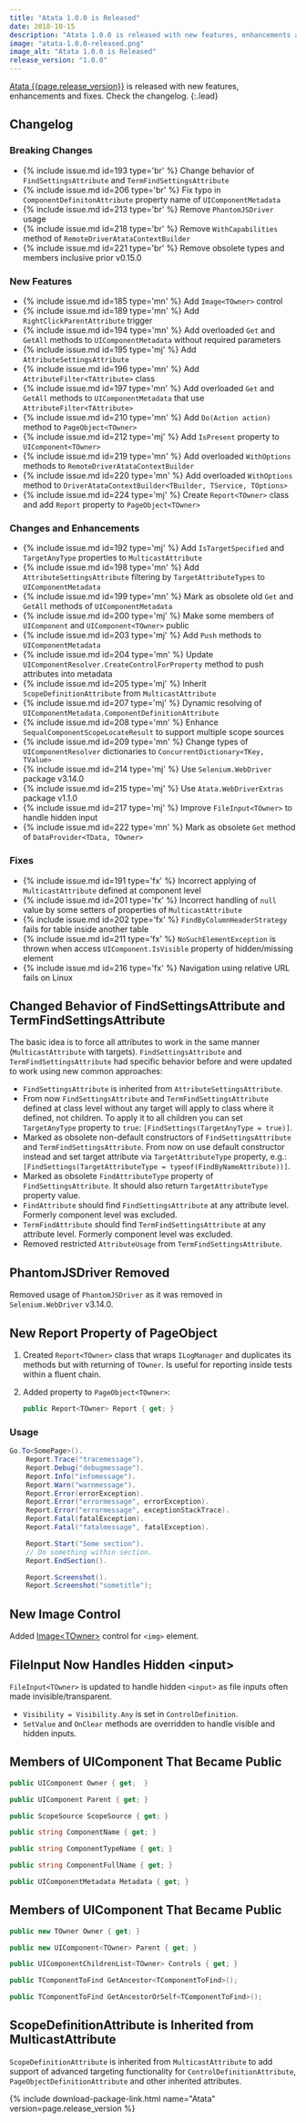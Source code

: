 ```yaml
---
title: "Atata 1.0.0 is Released"
date: 2018-10-15
description: "Atata 1.0.0 is released with new features, enhancements and fixes. Check the changelog."
image: "atata-1.0.0-released.png"
image_alt: "Atata 1.0.0 is Released"
release_version: "1.0.0"
---
```


[Atata {{page.release_version}}](https://www.nuget.org/packages/Atata/{{page.release_version}})
is released with new features, enhancements and fixes.
Check the changelog.
{:.lead}

<!--more-->

## Changelog

### Breaking Changes

- {% include issue.md id=193 type='br' %} Change behavior of `FindSettingsAttribute` and `TermFindSettingsAttribute`
- {% include issue.md id=206 type='br' %} Fix typo in `ComponentDefinitonAttribute` property name of `UIComponentMetadata`
- {% include issue.md id=213 type='br' %} Remove `PhantomJSDriver` usage
- {% include issue.md id=218 type='br' %} Remove `WithCapabilities` method of `RemoteDriverAtataContextBuilder`
- {% include issue.md id=221 type='br' %} Remove obsolete types and members inclusive prior v0.15.0

### New Features

- {% include issue.md id=185 type='mn' %} Add `Image<TOwner>` control
- {% include issue.md id=189 type='mn' %} Add `RightClickParentAttribute` trigger
- {% include issue.md id=194 type='mn' %} Add overloaded `Get` and `GetAll` methods to `UIComponentMetadata` without required parameters
- {% include issue.md id=195 type='mj' %} Add `AttributeSettingsAttribute`
- {% include issue.md id=196 type='mn' %} Add `AttributeFilter<TAttribute>` class
- {% include issue.md id=197 type='mn' %} Add overloaded `Get` and `GetAll` methods to `UIComponentMetadata` that use `AttributeFilter<TAttribute>`
- {% include issue.md id=210 type='mn' %} Add `Do(Action action)` method to `PageObject<TOwner>`
- {% include issue.md id=212 type='mj' %} Add `IsPresent` property to `UIComponent<TOwner>`
- {% include issue.md id=219 type='mn' %} Add overloaded `WithOptions` methods to `RemoteDriverAtataContextBuilder`
- {% include issue.md id=220 type='mn' %} Add overloaded `WithOptions` method to `DriverAtataContextBuilder<TBuilder, TService, TOptions>`
- {% include issue.md id=224 type='mj' %} Create `Report<TOwner>` class and add `Report` property to `PageObject<TOwner>`

### Changes and Enhancements

- {% include issue.md id=192 type='mj' %} Add `IsTargetSpecified` and `TargetAnyType` properties to `MulticastAttribute`
- {% include issue.md id=198 type='mn' %} Add `AttributeSettingsAttribute` filtering by `TargetAttributeTypes` to `UIComponentMetadata`
- {% include issue.md id=199 type='mn' %} Mark as obsolete old `Get` and `GetAll` methods of `UIComponentMetadata`
- {% include issue.md id=200 type='mj' %} Make some members of `UIComponent` and `UIComponent<TOwner>` public
- {% include issue.md id=203 type='mj' %} Add `Push` methods to `UIComponentMetadata`
- {% include issue.md id=204 type='mn' %} Update `UIComponentResolver.CreateControlForProperty` method to push attributes into metadata
- {% include issue.md id=205 type='mj' %} Inherit `ScopeDefinitionAttribute` from `MulticastAttribute`
- {% include issue.md id=207 type='mj' %} Dynamic resolving of `UIComponentMetadata.ComponentDefinitionAttribute`
- {% include issue.md id=208 type='mn' %} Enhance `SequalComponentScopeLocateResult` to support multiple scope sources
- {% include issue.md id=209 type='mn' %} Change types of `UIComponentResolver` dictionaries to `ConcurrentDictionary<TKey, TValue>`
- {% include issue.md id=214 type='mj' %} Use `Selenium.WebDriver` package v3.14.0
- {% include issue.md id=215 type='mj' %} Use `Atata.WebDriverExtras` package v1.1.0
- {% include issue.md id=217 type='mj' %} Improve `FileInput<TOwner>` to handle hidden input
- {% include issue.md id=222 type='mn' %} Mark as obsolete `Get` method of `DataProvider<TData, TOwner>`

### Fixes

- {% include issue.md id=191 type='fx' %} Incorrect applying of `MulticastAttribute` defined at component level
- {% include issue.md id=201 type='fx' %} Incorrect handling of `null` value by some setters of properties of `MulticastAttribute`
- {% include issue.md id=202 type='fx' %} `FindByColumnHeaderStrategy` fails for table inside another table
- {% include issue.md id=211 type='fx' %} `NoSuchElementException` is thrown when access `UIComponent.IsVisible` property of hidden/missing element
- {% include issue.md id=216 type='fx' %} Navigation using relative URL fails on Linux

## Changed Behavior of FindSettingsAttribute and TermFindSettingsAttribute

The basic idea is to force all attributes to work in the same manner (`MulticastAttribute` with targets).
`FindSettingsAttribute` and `TermFindSettingsAttribute` had specific behavior before and were updated to work using new common approaches:

- `FindSettingsAttribute` is inherited from `AttributeSettingsAttribute`.
- From now `FindSettingsAttribute` and `TermFindSettingsAttribute` defined at class level without any target will apply to class where it defined, not children.
  To apply it to all children you can set `TargetAnyType` property to `true`: `[FindSettings(TargetAnyType = true)]`.
- Marked as obsolete non-default constructors of `FindSettingsAttribute` and `TermFindSettingsAttribute`.
  From now on use default constructor instead and set target attribute via `TargetAttributeType` property, e.g.: `[FindSettings(TargetAttributeType = typeof(FindByNameAttribute))]`.
- Marked as obsolete `FindAttributeType` property of `FindSettingsAttribute`.
  It should also return `TargetAttributeType` property value.
- `FindAttribute` should find `FindSettingsAttribute` at any attribute level.
  Formerly component level was excluded.
- `TermFindAttribute` should find `TermFindSettingsAttribute` at any attribute level.
  Formerly component level was excluded.
- Removed restricted `AttributeUsage` from `TermFindSettingsAttribute`.

## PhantomJSDriver Removed

Removed usage of `PhantomJSDriver` as it was removed in `Selenium.WebDriver` v3.14.0.

## New Report Property of PageObject<TOwner>

1. Created `Report<TOwner>` class that wraps `ILogManager` and duplicates its methods but with returning of `TOwner`.
   Is useful for reporting inside tests within a fluent chain.

1. Added property to `PageObject<TOwner>`:

   ```cs
   public Report<TOwner> Report { get; }
   ```

### Usage

```cs
Go.To<SomePage>().
    Report.Trace("tracemessage").
    Report.Debug("debugmessage").
    Report.Info("infomessage").
    Report.Warn("warnmessage").
    Report.Error(errorException).
    Report.Error("errormessage", errorException).
    Report.Error("errormessage", exceptionStackTrace).
    Report.Fatal(fatalException).
    Report.Fatal("fatalmessage", fatalException).

    Report.Start("Some section").
    // Do something within section.
    Report.EndSection().

    Report.Screenshot().
    Report.Screenshot("sometitle");
```

## New Image<TOwner> Control

Added [Image&lt;TOwner&gt;](/components/#image) control for `<img>` element.

## FileInput<TOwner> Now Handles Hidden &lt;input&gt;

`FileInput<TOwner>` is updated to handle hidden `<input>` as file inputs often made invisible/transparent.

- `Visibility = Visibility.Any` is set in `ControlDefinition`.
- `SetValue` and `OnClear` methods are overridden to handle visible and hidden inputs.

## Members of UIComponent That Became Public

```cs
public UIComponent Owner { get;  }

public UIComponent Parent { get; }

public ScopeSource ScopeSource { get; }

public string ComponentName { get; }

public string ComponentTypeName { get; }

public string ComponentFullName { get; }

public UIComponentMetadata Metadata { get; }
```

## Members of UIComponent<TOwner> That Became Public

```cs
public new TOwner Owner { get; }

public new UIComponent<TOwner> Parent { get; }

public UIComponentChildrenList<TOwner> Controls { get; }

public TComponentToFind GetAncestor<TComponentToFind>();

public TComponentToFind GetAncestorOrSelf<TComponentToFind>();
```

## ScopeDefinitionAttribute is Inherited from MulticastAttribute

`ScopeDefinitionAttribute` is inherited from `MulticastAttribute` to add support of advanced targeting functionality for `ControlDefinitionAttribute`, `PageObjectDefinitionAttribute` and other inherited attributes.

{% include download-package-link.html name="Atata" version=page.release_version %}